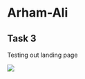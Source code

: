 # Arham-Ali

## Task 3

Testing out landing page

<img src="https://wallpaperaccess.com/full/154009.jpg">
